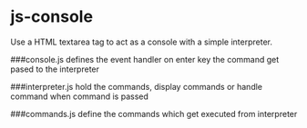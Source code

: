 js-console
==========

Use a HTML textarea tag to act as a console with a simple interpreter.

###console.js
defines the event handler on enter key the command get pased to the interpreter

###interpreter.js
hold the commands, display commands or handle command when command is passed

###commands.js
define the commands which get executed from interpreter